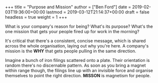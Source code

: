 +++
title = "Purpose and Mission"
author = ["Ben Ford"]
date = 2019-02-03T19:36:00+00:00
lastmod = 2019-03-12T21:14:37+00:00
draft = false
headless = true
weight = 1
+++

What is your company's reason for being? What's its purpose? What's the one
mission that gets your people fired up for work in the morning?

It's critical that there's a consistent, concise message, which is shared across
the whole organisation, laying out why you're here. A company's mission is the
**WHY** that gets people pulling in the same direction.

Imagine a bunch of iron filings scattered onto a plate. Their orientation is
random there's no discernable pattern. As soon as you bring a magnet within
range though, the filings line up with an invisible force and organise
themselves to point the right direction. **MISSON** is magnetism for people.

<a id="org442cbd2"></a>
